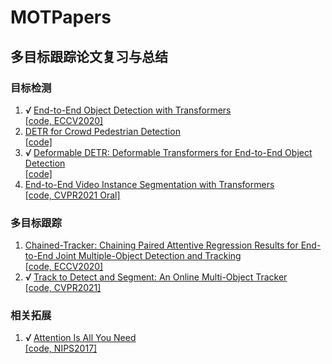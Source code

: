 # MOTPapers
## 多目标跟踪论文复习与总结

### 目标检测

1. ***√*** [End-to-End Object Detection with Transformers](https://github.com/JunnHan/MOTPapers/issues/3)  
[[code, ECCV2020]](https://github.com/facebookresearch/detr)  
2. [DETR for Crowd Pedestrian Detection](https://github.com/JunnHan/MOTPapers/issues/4)  
[[code]](https://github.com/Hatmm/PED-DETR-for-Pedestrian-Detection)  
3. ***√*** [Deformable DETR: Deformable Transformers for End-to-End Object Detection](https://github.com/JunnHan/MOTPapers/issues/5)  
[[code]](https://github.com/fundamentalvision/Deformable-DETR)  
4. [End-to-End Video Instance Segmentation with Transformers](https://github.com/JunnHan/MOTPapers/issues/6)  
[[code, CVPR2021 Oral]](https://github.com/Epiphqny/VisTR)  

### 多目标跟踪

1. [Chained-Tracker: Chaining Paired Attentive Regression Results for End-to-End Joint Multiple-Object Detection and Tracking](https://github.com/JunnHan/MOTPapers/issues/1)  
[[code, ECCV2020]](https://github.com/pjl1995/CTracker)  
2. ***√*** [Track to Detect and Segment: An Online Multi-Object Tracker](https://github.com/JunnHan/MOTPapers/issues/7)  
[[code, CVPR2021]](https://github.com/JialianW/TraDeS)  

### 相关拓展

1. ***√*** [Attention Is All You Need](https://github.com/JunnHan/MOTPapers/issues/2)  
[[code, NIPS2017]](https://github.com/jadore801120/attention-is-all-you-need-pytorch)  
